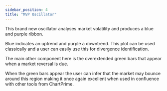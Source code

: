 ```yaml
---
sidebar_position: 4
title: "MVP Oscillator"
---
```


This brand new oscillator analyses market volatility and produces a blue and purple ribbon.

Blue indicates an uptrend and purple a downtrend. This plot can be used classically and a user can easily use this for divergence identification.

The main other component here is the overextended green bars that appear when a market reversal is due.

When the green bars appear the user can infer that the market may bounce around this region making it once again excellent when used in confluence with other tools from ChartPrime.
